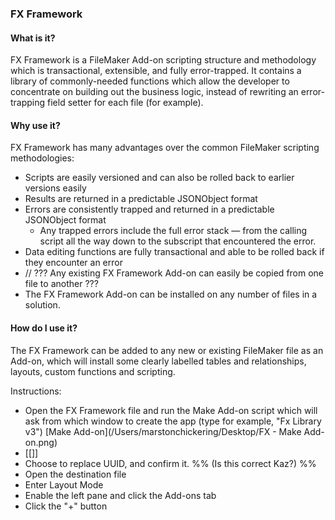 
### FX Framework

#### What is it?

FX Framework is a FileMaker Add-on scripting structure and methodology which is transactional, extensible, and fully error-trapped. It contains a library of commonly-needed functions which allow the developer to concentrate on building out the business logic, instead of rewriting an error-trapping field setter for each file (for example).

#### Why use it?

FX Framework has many advantages over the common FileMaker scripting methodologies:
- Scripts are easily versioned and can also be rolled back to earlier versions easily
- Results are returned in a predictable JSONObject format
- Errors are consistently trapped and returned in a predictable JSONObject format
	- Any trapped errors include the full error stack — from the calling script all the way down to the subscript that encountered the error.
- Data editing functions are fully transactional and able to be rolled back if they encounter an error
-  // ??? Any existing FX Framework Add-on can easily be copied from one file to another ???
- The FX Framework Add-on can be installed on any number of files in a solution.
#### How do I use it?

The FX Framework can be added to any new or existing FileMaker file as an Add-on, which will install some clearly labelled tables and relationships, layouts, custom functions and scripting.

Instructions:
- Open the FX Framework file and run the Make Add-on  script which will ask from which window to create the app (type for example, "Fx Library v3")  [Make Add-on](/Users/marstonchickering/Desktop/FX - Make Add-on.png)
- [[]]
- Choose to replace UUID, and confirm it. %% (Is this correct Kaz?) %%
- Open the destination file
- Enter Layout Mode
- Enable the left pane and click the Add-ons tab
- Click the "+" button 
